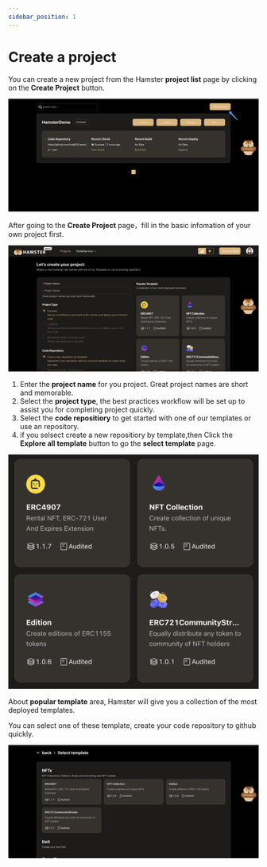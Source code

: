 ```yaml
---
sidebar_position: 1
---
```


# Create a project

You can create a new project from the Hamster **project list** page by clicking on the **Create Project** button.

![createProject](./img/creatProject.png)

After going to the **Create Project** page，fill in the basic infomation of your own project first.

![createProject](./img/creatProject2.png)

1. Enter the **project name** for you project. Great project names are short and memorable.
2. Select the **project type**, the best practices workflow will be set up to assist you for completing project quickly.
3. Select the **code repositiory** to get started with one of our templates or use an repository. 
4. if you selsect create a new repositiory by template,then Click the **Explore all template** button to go the **select template** page.

![createProject](./img/popularTemplate.png)

About **popular template** area, Hamster will give you a collection of the most deployed templates.

You can select one of these template, create your code repository to github quickly.

![createProject](./img/selectTemplate.png)




